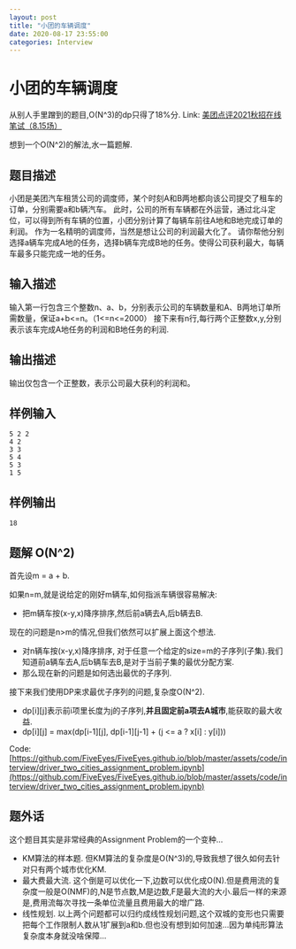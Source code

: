 ```yaml
---
layout: post
title: "小团的车辆调度"
date: 2020-08-17 23:55:00
categories: Interview
---
```


# 小团的车辆调度

从别人手里蹭到的题目,O(N^3)的dp只得了18%分.
Link: [美团点评2021秋招在线笔试（8.15场）](https://www.acwing.com/file_system/file/content/whole/index/content/1163818/)

想到一个O(N^2)的解法,水一篇题解.

## 题目描述

小团是美团汽车租赁公司的调度师，某个时刻A和B两地都向该公司提交了租车的订单，分别需要a和b辆汽车。
此时，公司的所有车辆都在外运营，通过北斗定位，可以得到所有车辆的位置，小团分别计算了每辆车前往A地和B地完成订单的利润。
作为一名精明的调度师，当然是想让公司的利润最大化了。
请你帮他分别选择a辆车完成A地的任务，选择b辆车完成B地的任务。使得公司获利最大，每辆车最多只能完成一地的任务。

## 输入描述
输入第一行包含三个整数n、a、b，分别表示公司的车辆数量和A、B两地订单所需数量，保证a+b<=n。（1<=n<=2000）
接下来有n行,每行两个正整数x,y,分别表示该车完成A地任务的利润和B地任务的利润.

## 输出描述
输出仅包含一个正整数，表示公司最大获利的利润和。

## 样例输入
```
5 2 2
4 2
3 3
5 4
5 3
1 5
```

## 样例输出
```
18
```

## 题解 O(N^2)

首先设m = a + b. 

如果n=m,就是说给定的刚好m辆车,如何指派车辆很容易解决:
  - 把m辆车按(x-y,x)降序排序,然后前a辆去A,后b辆去B.

现在的问题是n>m的情况,但我们依然可以扩展上面这个想法.
  - 对n辆车按(x-y,x)降序排序, 对于任意一个给定的size=m的子序列(子集).我们知道前a辆车去A,后b辆车去B,是对于当前子集的最优分配方案.
  - 那么现在新的问题是如何选出最优的子序列.

接下来我们使用DP来求最优子序列的问题,复杂度O(N^2).
  - dp[i][j]表示前i项里长度为j的子序列,**并且固定前a项去A城市**,能获取的最大收益.
  - dp[i][j] = max(dp[i-1][j], dp[i-1][j-1] + (j <= a ? x[i] : y[i]))
  
Code: [https://github.com/FiveEyes/FiveEyes.github.io/blob/master/assets/code/interview/driver_two_cities_assignment_problem.ipynb](https://github.com/FiveEyes/FiveEyes.github.io/blob/master/assets/code/interview/driver_two_cities_assignment_problem.ipynb)

## 题外话

这个题目其实是非常经典的Assignment Problem的一个变种... 
  - KM算法的样本题. 但KM算法的复杂度是O(N^3)的,导致我想了很久如何去针对只有两个城市优化KM.
  - 最大费最大流. 这个倒是可以优化一下,边数可以优化成O(N).但是费用流的复杂度一般是O(NMF)的,N是节点数,M是边数,F是最大流的大小.最后一样的来源是,费用流每次寻找一条单位流量且费用最大的增广路.
  - 线性规划. 以上两个问题都可以归约成线性规划问题,这个双城的变形也只需要把每个工作限制人数从1扩展到a和b.但也没有想到如何加速...因为单纯形算法复杂度本身就没啥保障...


